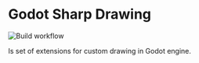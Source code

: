 # Godot Sharp Drawing
![Build workflow](https://github.com/jirikostiha/godot-sharp-some/actions/workflows/build.yml/badge.svg)  

Is set of extensions for custom drawing in Godot engine.
